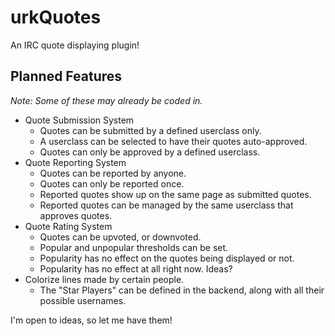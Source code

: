 # urkQuotes

An IRC quote displaying plugin!

## Planned Features

_Note: Some of these may already be coded in._

* Quote Submission System
  * Quotes can be submitted by a defined userclass only.
  * A userclass can be selected to have their quotes auto-approved.
  * Quotes can only be approved by a defined userclass.
* Quote Reporting System
  * Quotes can be reported by anyone.
  * Quotes can only be reported once.
  * Reported quotes show up on the same page as submitted quotes.
  * Reported quotes can be managed by the same userclass that approves quotes.
* Quote Rating System
  * Quotes can be upvoted, or downvoted.
  * Popular and unpopular thresholds can be set.
  * Popularity has no effect on the quotes being displayed or not.
  * Popularity has no effect at all right now. Ideas?
* Colorize lines made by certain people.
  * The "Star Players" can be defined in the backend, along with all their possible usernames.

I'm open to ideas, so let me have them!
